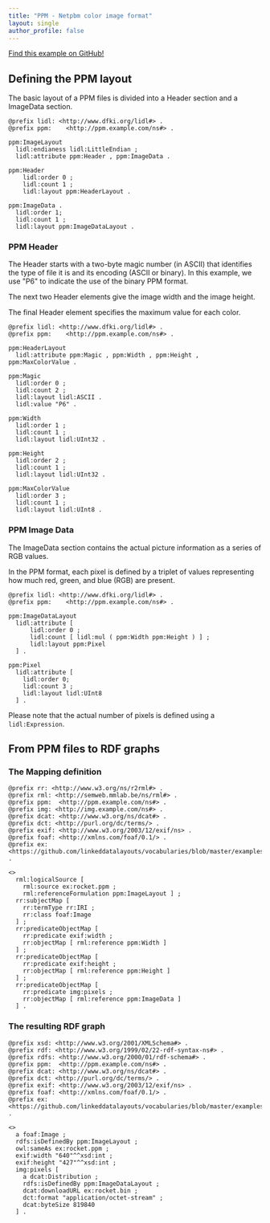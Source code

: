 ```yaml
---
title: "PPM - Netpbm color image format"
layout: single
author_profile: false
---
```


[Find this example on GitHub!](https://github.com/linkeddatalayouts/vocabularies/tree/master/examples/ppm)

## Defining the PPM layout
 
The basic layout of a PPM files is divided into a Header section and a ImageData section.
 
```
@prefix lidl: <http://www.dfki.org/lidl#> .
@prefix ppm:	<http://ppm.example.com/ns#> .

ppm:ImageLayout
  lidl:endianess lidl:LittleEndian ;
  lidl:attribute ppm:Header , ppm:ImageData .

ppm:Header
    lidl:order 0 ;
    lidl:count 1 ;
    lidl:layout ppm:HeaderLayout .

ppm:ImageData .
  lidl:order 1;
  lidl:count 1 ;
  lidl:layout ppm:ImageDataLayout .
```

### PPM Header 
The Header starts with a two-byte magic number (in ASCII) that identifies the type of file it is and its encoding (ASCII or binary). 
In this example, we use "P6" to indicate the use of the binary PPM format. 

The next two Header elements give the image width and the image height.

The final Header element specifies the maximum value for each color.

```
@prefix lidl: <http://www.dfki.org/lidl#> .
@prefix ppm:    <http://ppm.example.com/ns#> .

ppm:HeaderLayout
  lidl:attribute ppm:Magic , ppm:Width , ppm:Height , ppm:MaxColorValue .

ppm:Magic
  lidl:order 0 ;
  lidl:count 2 ;
  lidl:layout lidl:ASCII .
  lidl:value "P6" .

ppm:Width
  lidl:order 1 ; 
  lidl:count 1 ;
  lidl:layout lidl:UInt32 .

ppm:Height
  lidl:order 2 ; 
  lidl:count 1 ;
  lidl:layout lidl:UInt32 .

ppm:MaxColorValue
  lidl:order 3 ; 
  lidl:count 1 ;
  lidl:layout lidl:UInt8 .
```

### PPM Image Data

The ImageData section contains the actual picture information as a series of RGB values. 

In the PPM format, each pixel is defined by a triplet of values representing how much red, green, and blue (RGB) are present. 

```
@prefix lidl: <http://www.dfki.org/lidl#> .
@prefix ppm:	<http://ppm.example.com/ns#> .

ppm:ImageDataLayout
  lidl:attribute [
      lidl:order 0 ;
      lidl:count [ lidl:mul ( ppm:Width ppm:Height ) ] ;
      lidl:layout ppm:Pixel 
  ] .

ppm:Pixel
  lidl:attribute [
    lidl:order 0;
    lidl:count 3 ;
    lidl:layout lidl:UInt8  
  ] .
```

Please note that the actual number of pixels is defined using a `lidl:Expression`.


## From PPM files to RDF graphs

### The Mapping definition

```
@prefix rr: <http://www.w3.org/ns/r2rml#> .
@prefix rml: <http://semweb.mmlab.be/ns/rml#> .
@prefix ppm:  <http://ppm.example.com/ns#> .
@prefix img: <http://img.example.com/ns#> .
@prefix dcat: <http://www.w3.org/ns/dcat#> .
@prefix dct: <http://purl.org/dc/terms/> .
@prefix exif: <http://www.w3.org/2003/12/exif/ns> .
@prefix foaf: <http://xmlns.com/foaf/0.1/> .
@prefix ex: <https://github.com/linkeddatalayouts/vocabularies/blob/master/examples/ppm/> .

<>
  rml:logicalSource [ 
    rml:source ex:rocket.ppm ; 
    rml:referenceFormulation ppm:ImageLayout ] ;
  rr:subjectMap [ 
    rr:termType rr:IRI ; 
    rr:class foaf:Image 
  ] ;
  rr:predicateObjectMap [ 
    rr:predicate exif:width ; 
    rr:objectMap [ rml:reference ppm:Width ] 
  ] ;
  rr:predicateObjectMap [ 
    rr:predicate exif:height ; 
    rr:objectMap [ rml:reference ppm:Height ] 
  ] ;
  rr:predicateObjectMap [ 
    rr:predicate img:pixels ; 
    rr:objectMap [ rml:reference ppm:ImageData ] 
  ] .
```

### The resulting RDF graph

```
@prefix xsd: <http://www.w3.org/2001/XMLSchema#> .
@prefix rdf: <http://www.w3.org/1999/02/22-rdf-syntax-ns#> .
@prefix rdfs: <http://www.w3.org/2000/01/rdf-schema#> .
@prefix ppm:  <http://ppm.example.com/ns#> .
@prefix dcat: <http://www.w3.org/ns/dcat#> .
@prefix dct: <http://purl.org/dc/terms/> .
@prefix exif: <http://www.w3.org/2003/12/exif/ns> .
@prefix foaf: <http://xmlns.com/foaf/0.1/> .
@prefix ex: <https://github.com/linkeddatalayouts/vocabularies/blob/master/examples/ppm/> .

<>
  a foaf:Image ;
  rdfs:isDefinedBy ppm:ImageLayout ;
  owl:sameAs ex:rocket.ppm ;
  exif:width "640"^^xsd:int ;
  exif:height "427"^^xsd:int ;
  img:pixels [
    a dcat:Distribution ;
    rdfs:isDefinedBy ppm:ImageDataLayout ;
    dcat:downloadURL ex:rocket.bin ;
    dct:format "application/octet-stream" ;
    dcat:byteSize 819840 
  ] .
```
